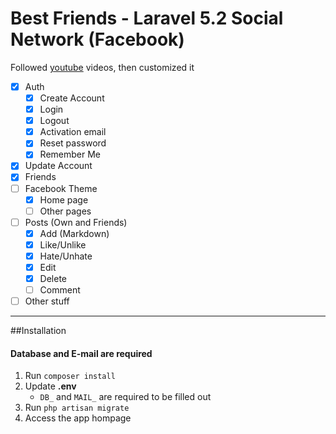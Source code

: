 # Best Friends - Laravel 5.2 Social Network (Facebook)

Followed [youtube](https://www.youtube.com/watch?v=_dd4-HEPejU&list=PL55RiY5tL51oloSGk5XdO2MGjPqc0BxGV) videos, then customized it

- [x] Auth
    - [x] Create Account
    - [x] Login
    - [x] Logout
    - [x] Activation email
    - [x] Reset password
    - [x] Remember Me
- [x] Update Account
- [x] Friends
- [ ] Facebook Theme
    - [x] Home page
    - [ ] Other pages
- [ ] Posts (Own and Friends)
    - [x] Add (Markdown)
    - [x] Like/Unlike
    - [x] Hate/Unhate
    - [x] Edit
    - [x] Delete
    - [ ] Comment
- [ ] Other stuff

----
##Installation
#### Database and E-mail are required
1. Run `composer install`
2. Update **.env**
    - `DB_` and `MAIL_` are required to be filled out
3. Run `php artisan migrate`
4. Access the app hompage